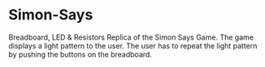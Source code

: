 # Simon-Says
Breadboard, LED &amp; Resistors Replica of the Simon Says Game. The game displays a light  pattern to the user. The user has to repeat the light pattern by pushing the buttons on the breadboard. 
